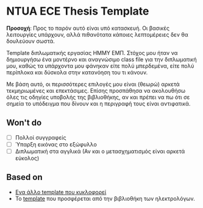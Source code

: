 # NTUA ECE Thesis Template

**Προσοχή**: Προς το παρόν αυτό είναι υπό κατασκευή. Οι βασικές λειτουργίες υπάρχουν, αλλά πιθανότατα
κάποιες λεπτομέρειες δεν θα δουλεύουν σωστά.

Template διπλωματικής εργασίας ΗΜΜΥ ΕΜΠ. Στόχος μου ήταν να δημιουργήσω ένα μοντέρνο και αναγνώσιμο
class file για την διπλωματική μου, καθώς τα υπάρχοντα μου φάνηκαν είτε πολύ μπερδεμένα, είτε πολύ
περίπλοκα και δύσκολα στην κατανόηση του τι κάνουν.

Με βάση αυτό, οι περισσότερες επιλογές μου είναι (θεωρώ) αρκετά τεκμηριωμένες και επεκτάσιμες. Επίσης
προσπάθησα να ακολουθήσω όλες τις οδηγίες υποβολής της βιβλιοθήκης, αν και πρέπει να πω ότι σε σημεία
το υπόδειγμα που δίνουν και η περιγραφή τους είναι αντιφατικά.

## Won't do

- [ ] Πολλοί συγγραφείς
- [ ] Ύπαρξη εικόνας στο εξώφυλλο
- [ ] Διπλωματική στα αγγλικά (Αν και ο μετασχηματισμός είναι αρκετά εύκολος)

## Based on

- [Ενα άλλο template που κυκλοφορεί](https://github.com/estamos/NTUA-ECE-Thesis-Template)
- Το [template](https://lib.ece.ntua.gr/services/artemis/) που προσφέρεται από την βιβλιοθήκη των ηλεκτρολόγων.
